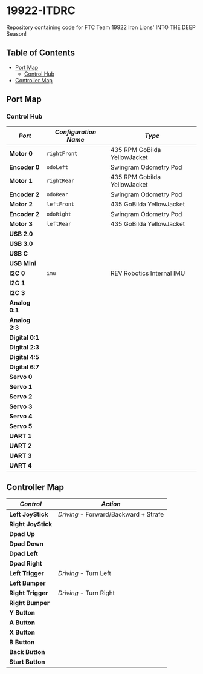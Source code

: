 # 19922-ITDRC

Repository containing code for FTC Team 19922 Iron Lions' INTO THE DEEP Season!

## Table of Contents

- [Port Map](#port-map)
  - [Control Hub](#control-hub)
- [Controller Map](#controller-map)

## Port Map

### Control Hub

| **_Port_**      | **_Configuration Name_** | **_Type_**                   |
| --------------- | ------------------------ | ---------------------------- |
| **Motor 0**     | `rightFront`             | 435 RPM GoBilda YellowJacket |
| **Encoder 0**   | `odoLeft`                | Swingram Odometry Pod        |
| **Motor 1**     | `rightRear`              | 435 RPM Gobilda YellowJacket |
| **Encoder 2**   | `odoRear`                | Swingram Odometry Pod        |
| **Motor 2**     | `leftFront`              | 435 GoBilda YellowJacket     |
| **Encoder 2**   | `odoRight`               | Swingram Odometry Pod        |
| **Motor 3**     | `leftRear`               | 435 GoBilda YellowJacket     |
| **USB 2.0**     |                          |                              |
| **USB 3.0**     |                          |                              |
| **USB C**       |                          |                              |
| **USB Mini**    |                          |                              |
| **I2C 0**       | `imu`                    | REV Robotics Internal IMU    |
| **I2C 1**       |                          |                              |
| **I2C 3**       |                          |                              |
| **Analog 0:1**  |                          |                              |
| **Analog 2:3**  |                          |                              |
| **Digital 0:1** |                          |                              |
| **Digital 2:3** |                          |                              |
| **Digital 4:5** |                          |                              |
| **Digital 6:7** |                          |                              |
| **Servo 0**     |                          |                              |
| **Servo 1**     |                          |                              |
| **Servo 2**     |                          |                              |
| **Servo 3**     |                          |                              |
| **Servo 4**     |                          |                              |
| **Servo 5**     |                          |                              |
| **UART 1**      |                          |                              |
| **UART 2**      |                          |                              |
| **UART 3**      |                          |                              |
| **UART 4**      |                          |                              |

## Controller Map

| **_Control_**      | **_Action_**                          |
| ------------------ | ------------------------------------- |
| **Left JoyStick**  | _Driving_ - Forward/Backward + Strafe |
| **Right JoyStick** |                                       |
| **Dpad Up**        |                                       |
| **Dpad Down**      |                                       |
| **Dpad Left**      |                                       |
| **Dpad Right**     |                                       |
| **Left Trigger**   | _Driving_ - Turn Left                 |
| **Left Bumper**    |                                       |
| **Right Trigger**  | _Driving_ - Turn Right                |
| **Right Bumper**   |                                       |
| **Y Button**       |                                       |
| **A Button**       |                                       |
| **X Button**       |                                       |
| **B Button**       |                                       |
| **Back Button**    |                                       |
| **Start Button**   |                                       |
